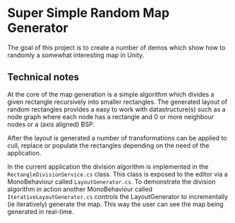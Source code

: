 Super Simple Random Map Generator
=================================

The goal of this project is to create a number of demos which show how to randomly a somewhat interesting map in Unity.

Technical notes
---------------

At the core of the map generation is a simple algorithm which divides a given rectangle recursively into smaller rectangles. The generated
layout of random rectangles provides a easy to work with datastructure(s) such as a node graph where each node has a rectangle and 0 or
more neighbour nodes or a (axis aligned) BSP. 

After the layout is generated a number of transformations can be applied to cull, replace or populate the rectangles depending on the need of
the application. 

In the current application the division algorithm is implemented in the ```RectangleDivisionService.cs``` class. This class is exposed to the editor
via a MonoBehaviour called ```LayoutGenerator.cs```. To demonstrate the division algorithm in action another MonoBehaviour called  
```IterativeLayoutGenerator.cs``` controls the LayoutGenerator to incrementally (ie iteratively) generate the map. This way the user can 
see the map being generated in real-time.

